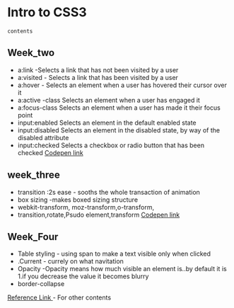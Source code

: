 # Intro to CSS3
```
contents
```

## Week_two

* a:link -Selects a link that has not been visited by a user
* a:visited - Selects a link that has been visited by a user
* a:hover - Selects an element when a user has hovered their cursor over it
* a:active	-class	Selects an element when a user has engaged it
* a:focus-class	Selects an element when a user has made it their focus point
* input:enabled	Selects an element in the default enabled state
* input:disabled Selects an element in the disabled state, by way of the disabled attribute
* input:checked	Selects a checkbox or radio button that has been checked
[Codepen link](https://codepen.io/collection/XGowWM/)

## week_three

* transition :2s ease - sooths the whole transaction of animation
* box sizing -makes boxed sizing structure
* webkit-transform, moz-transform,o-transform,
* transition,rotate,Psudo element,transform
[Codepen link](https://codepen.io/collection/AOLapY/)

## Week_Four

* Table styling - using span to make a text visible only when clicked
* .Current - currely on what navitation
* Opacity -Opacity means how much visible an element is..by default it is 1.if you decrease the value it becomes blurry
* border-collapse



[Reference Link ](https://learn.shayhowe.com/advanced-html-css/complex-selectors/) - For other contents
